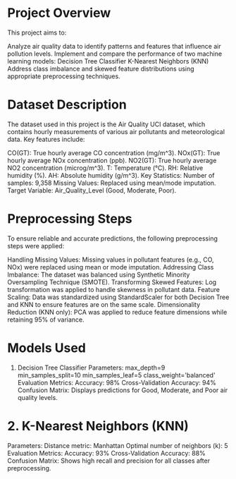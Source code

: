 # Project Overview

This project aims to:

Analyze air quality data to identify patterns and features that influence air pollution levels.
Implement and compare the performance of two machine learning models:
Decision Tree Classifier
K-Nearest Neighbors (KNN)
Address class imbalance and skewed feature distributions using appropriate preprocessing techniques.

# Dataset Description
The dataset used in this project is the Air Quality UCI dataset, which contains hourly measurements of various air pollutants and meteorological data. Key features include:

CO(GT): True hourly average CO concentration (mg/m^3).
NOx(GT): True hourly average NOx concentration (ppb).
NO2(GT): True hourly average NO2 concentration (microg/m^3).
T: Temperature (°C).
RH: Relative humidity (%).
AH: Absolute humidity (g/m^3).
Key Statistics:
Number of samples: 9,358
Missing Values: Replaced using mean/mode imputation.
Target Variable: Air_Quality_Level (Good, Moderate, Poor).

# Preprocessing Steps
To ensure reliable and accurate predictions, the following preprocessing steps were applied:

Handling Missing Values:
Missing values in pollutant features (e.g., CO, NOx) were replaced using mean or mode imputation.
Addressing Class Imbalance:
The dataset was balanced using Synthetic Minority Oversampling Technique (SMOTE).
Transforming Skewed Features:
Log transformation was applied to handle skewness in pollutant data.
Feature Scaling:
Data was standardized using StandardScaler for both Decision Tree and KNN to ensure features are on the same scale.
Dimensionality Reduction (KNN only):
PCA was applied to reduce feature dimensions while retaining 95% of variance.

# Models Used
1. Decision Tree Classifier
Parameters:
max_depth=9
min_samples_split=10
min_samples_leaf=5
class_weight='balanced'
Evaluation Metrics:
Accuracy: 98%
Cross-Validation Accuracy: 94%
Confusion Matrix: Displays predictions for Good, Moderate, and Poor air quality levels.

# 2. K-Nearest Neighbors (KNN)
Parameters:
Distance metric: Manhattan
Optimal number of neighbors (k): 5
Evaluation Metrics:
Accuracy: 93%
Cross-Validation Accuracy: 88%
Confusion Matrix: Shows high recall and precision for all classes after preprocessing.


